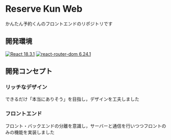 # Reserve Kun Web

かんたん予約くんのフロントエンドのリポジトリです

## 開発環境

[![React 18.3.1](https://img.shields.io/badge/python-%E2%AC%85-brightgreen)](https://ja.react.dev/)
[![react-router-dom 6.24.1](https://img.shields.io/badge/python-%E2%AC%85-brightgreen)](https://reactrouter.com/en/main)

## 開発コンセプト

### リッチなデザイン

できるだけ「本当にありそう」を目指し，デザインを工夫しました

### フロントエンド

フロント・バックエンドの分離を意識し，サーバーと通信を行いつつフロントのみの機能を実装しました

